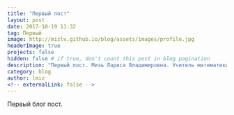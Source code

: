 ```yaml
---
title: "Первый пост"
layout: post
date: 2017-10-19 11:32
tag: Первый
image: http://mizlv.github.io/blog/assets/images/profile.jpg
headerImage: true
projects: false
hidden: false # if true, don't count this post in blog pagination
description: "Первый пост. Мизь Лариса Владимировна. Учитель математики высшей категории."
category: blog
author: lmiz
<!-- externalLink: false -->
---
```


Первый блог пост.
